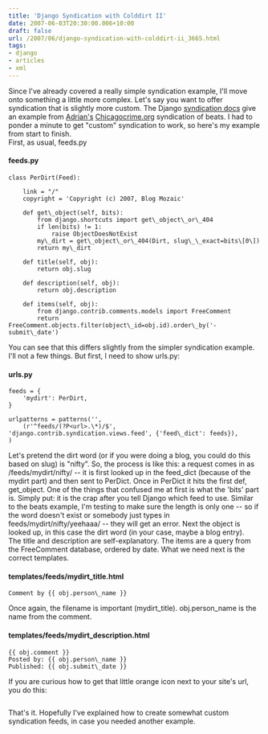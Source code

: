 ```yaml
---
title: 'Django Syndication with Colddirt II'
date: 2007-06-03T20:30:00.006+10:00
draft: false
url: /2007/06/django-syndication-with-colddirt-ii_3665.html
tags: 
- django
- articles
- xml
---
```


Since I've already covered a really simple syndication example, I'll move onto something a little more complex. Let's say you want to offer syndication that is slightly more custom. The Django [syndication docs](http://www.djangoproject.com/documentation/syndication_feeds/) give an example from [Adrian's](http://www.holovaty.com/) [Chicagocrime.org](http://www.chicagocrime.org/) syndication of beats. I had to ponder a minute to get "custom" syndication to work, so here's my example from start to finish.  
First, as usual, feeds.py  

#### feeds.py

  
```
class PerDirt(Feed):

    link = "/"
    copyright = 'Copyright (c) 2007, Blog Mozaic'
    
    def get\_object(self, bits):
        from django.shortcuts import get\_object\_or\_404
        if len(bits) != 1:
            raise ObjectDoesNotExist
        my\_dirt = get\_object\_or\_404(Dirt, slug\_\_exact=bits\[0\])
        return my\_dirt

    def title(self, obj):
        return obj.slug
    
    def description(self, obj):
        return obj.description
    
    def items(self, obj):
        from django.contrib.comments.models import FreeComment
        return FreeComment.objects.filter(object\_id=obj.id).order\_by('-submit\_date')

```  
You can see that this differs slightly from the simpler syndication example. I'll not a few things. But first, I need to show urls.py:  

#### urls.py

  
```
feeds = {
    'mydirt': PerDirt,
}

urlpatterns = patterns('',
    (r'^feeds/(?P<url>.\*)/$', 'django.contrib.syndication.views.feed', {'feed\_dict': feeds}),
)
```  
  
  
  
Let's pretend the dirt word (or if you were doing a blog, you could do this based on slug) is "nifty". So, the process is like this: a request comes in as /feeds/mydirt/nifty/ -- it is first looked up in the feed\_dict (because of the mydirt part) and then sent to PerDict. Once in PerDict it hits the first def, get\_object. One of the things that confused me at first is what the 'bits' part is. Simply put: it is the crap after you tell Django which feed to use. Similar to the beats example, I'm testing to make sure the length is only one -- so if the word doesn't exist or somebody just types in feeds/mydirt/nifty/yeehaaa/ -- they will get an error. Next the object is looked up, in this case the dirt word (in your case, maybe a blog entry).  
The title and description are self-explanatory. The items are a query from the FreeComment database, ordered by date. What we need next is the correct templates.  

#### templates/feeds/mydirt\_title.html

  
  
```
Comment by {{ obj.person\_name }}
```  
  
  
  
  
Once again, the filename is important (mydirt\_title). obj.person\_name is the name from the comment.  

#### templates/feeds/mydirt\_description.html

  
  
  
  
```
{{ obj.comment }}
Posted by: {{ obj.person\_name }}
Published: {{ obj.submit\_date }}
```  
  
  
  
  
If you are curious how to get that little orange icon next to your site's url, you do this:  
```

```  
  
That's it. Hopefully I've explained how to create somewhat custom syndication feeds, in case you needed another example.